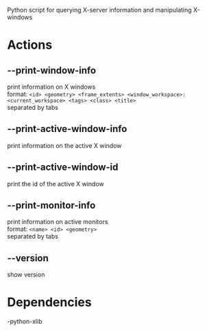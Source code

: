 Python script for querying X-server information and manipulating X-windows

# Actions

## --print-window-info

print information on X windows  
format: `<id> <geometry> <frame_extents> <window_workspace>:<current_workspace> <tags> <class> <title>`  
separated by tabs

## --print-active-window-info

print information on the active X window

## --print-active-window-id

print the id of the active X window

## --print-monitor-info

print information on active monitors  
format: `<name> <id> <geometry>`  
separated by tabs

## --version

show version


# Dependencies

-python-xlib
